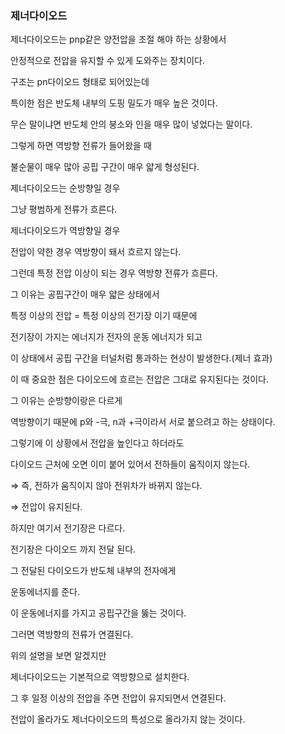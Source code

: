 ### 제너다이오드

제너다이오드는 pnp같은 양전압을 조절 해야 하는 상황에서

안정적으로 전압을 유지할 수 있게 도와주는 장치이다.

구조는 pn다이오드 형태로 되어있는데 

특이한 점은  반도체 내부의 도핑 밀도가 매우 높은 것이다.

무슨 말이냐면 반도체 안의 붕소와 인을 매우 많이 넣었다는 말이다.

그렇게 하면 역방향 전류가 들어왔을 때

불순물이 매우 많아 공핍 구간이 매우 얇게 형성된다.

제너다이오드는 순방향일 경우 

그냥 평범하게 전류가 흐른다.

제너다이오드가 역방향일 경우

전압이 약한 경우 역방향이 돼서 흐르지 않는다.

그런데 특정 전압 이상이 되는 경우 역방향 전류가 흐른다.

그 이유는 공핍구간이 매우 얇은 상태에서

특정 이상의 전압 = 특정 이상의 전기장 이기 때문에

전기장이 가지는 에너지가 전자의 운동 에너지가 되고

이 상태에서 공핍 구간을 터널처럼 통과하는 현상이 발생한다.(제너 효과)

이 때 중요한 점은 다이오드에 흐르는 전압은 그대로 유지된다는 것이다.

그 이유는 순방향이랑은 다르게

역방향이기 때문에 p와 -극, n과 +극이라서 서로 붙으려고 하는 상태이다.

그렇기에 이 상황에서 전압을 높인다고 하더라도

다이오드 근처에 오면 이미 붙어 있어서 전하들이 움직이지 않는다.

⇒ 즉, 전하가 움직이지 않아 전위차가 바뀌지 않는다.

⇒ 전압이 유지된다.

하지만 여기서 전기장은 다르다.

전기장은 다이오드 까지 전달 된다.

그 전달된 다이오드가 반도체 내부의 전자에게

운동에너지를 준다.

이 운동에너지를 가지고 공핍구간을 뚫는 것이다.

그러면 역방향의 전류가 연결된다.

위의 설명을 보면 알겠지만

제너다이오드는 기본적으로 역방향으로 설치한다.

그 후 일정 이상의 전압을 주면 전압이 유지되면서 연결된다.

전압이 올라가도 제너다이오드의 특성으로 올라가지 않는 것이다.
